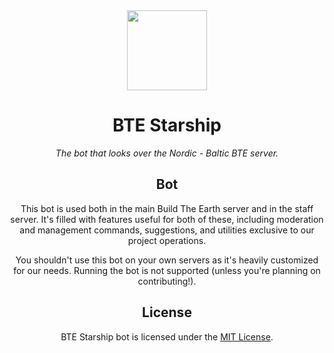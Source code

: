 <div align="center">

<img width="128" src="https://cdn.discordapp.com/attachments/716715052002050058/788549494529982505/nordic.gif" />

# BTE Starship

_The bot that looks over the Nordic - Baltic BTE server._

## Bot

This bot is used both in the main Build The Earth server and in the staff server. It's filled with features useful for both of these, including moderation and management commands, suggestions, and utilities exclusive to our project operations.

You shouldn't use this bot on your own servers as it's heavily customized for our needs. Running the bot is not supported (unless you're planning on contributing!).

## License

BTE Starship bot is licensed under the [MIT License](license).

